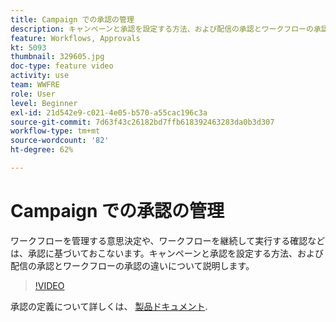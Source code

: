 ```yaml
---
title: Campaign での承認の管理
description: キャンペーンと承認を設定する方法、および配信の承認とワークフローの承認の違いについて説明します。
feature: Workflows, Approvals
kt: 5093
thumbnail: 329605.jpg
doc-type: feature video
activity: use
team: WWFRE
role: User
level: Beginner
exl-id: 21d542e9-c021-4e05-b570-a55cac196c3a
source-git-commit: 7d63f43c26182bd7ffb618392463283da0b3d307
workflow-type: tm+mt
source-wordcount: '82'
ht-degree: 62%

---
```


# Campaign での承認の管理

ワークフローを管理する意思決定や、ワークフローを継続して実行する確認などは、承認に基づいておこないます。キャンペーンと承認を設定する方法、および配信の承認とワークフローの承認の違いについて説明します。

>[!VIDEO](https://video.tv.adobe.com/v/329605?quality=12)

承認の定義について詳しくは、 [製品ドキュメント](https://experienceleague.adobe.com/docs/campaign-classic/using/automating-with-workflows/executing-a-workflow/defining-approvals.html?lang=en#sending-emails).
